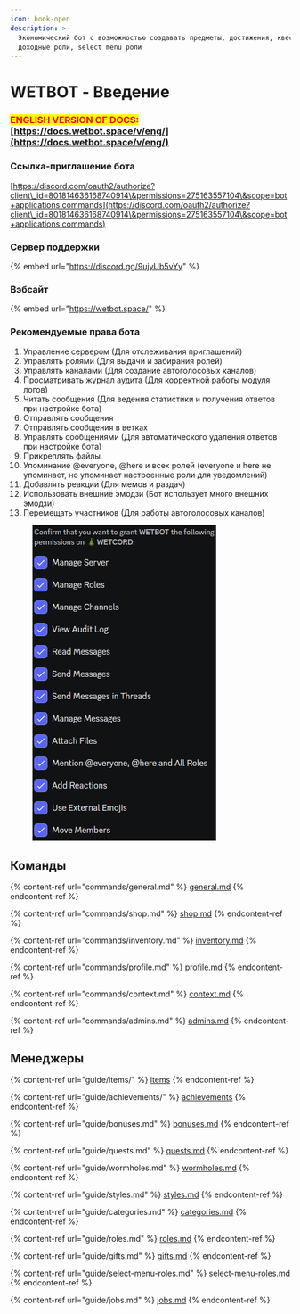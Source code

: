```yaml
---
icon: book-open
description: >-
  Экономический бот с возможностью создавать предметы, достижения, квесты,
  доходные роли, select menu роли
---
```


# WETBOT - Введение

### <mark style="color:red;">ENGLISH VERSION OF DOCS:</mark> [https://docs.wetbot.space/v/eng/](https://docs.wetbot.space/v/eng/)

### Ссылка-приглашение бота

[https://discord.com/oauth2/authorize?client\_id=801814636168740914\&permissions=275163557104\&scope=bot+applications.commands](https://discord.com/oauth2/authorize?client\_id=801814636168740914\&permissions=275163557104\&scope=bot+applications.commands)

### Сервер поддержки

{% embed url="https://discord.gg/9ujyUb5vYy" %}

### Вэбсайт

{% embed url="https://wetbot.space/" %}

### Рекомендуемые права бота

1. Управление сервером (Для отслеживания приглашений)
2. Управлять ролями (Для выдачи и забирания ролей)
3. Управлять каналами (Для создание автоголосовых каналов)
4. Просматривать журнал аудита (Для корректной работы модуля логов)
5. Читать сообщения (Для ведения статистики и получения ответов при настройке бота)
6. Отправлять сообщения
7. Отправлять сообщения в ветках
8. Управлять сообщениями (Для автоматического удаления ответов при настройке бота)
9. Прикреплять файлы
10. Упоминание @everyone, @here и всех ролей (everyone и here не упоминает, но упоминает настроенные роли для уведомлений)
11. Добавлять реакции (Для мемов и раздач)
12. Использовать внешние эмодзи (Бот использует много внешних эмодзи)
13. Перемещать участников (Для работы автоголосовых каналов)

<figure><img src=".gitbook/assets/Скриншот 07-03-2023 004833.png" alt=""><figcaption></figcaption></figure>

## Команды

{% content-ref url="commands/general.md" %}
[general.md](commands/general.md)
{% endcontent-ref %}

{% content-ref url="commands/shop.md" %}
[shop.md](commands/shop.md)
{% endcontent-ref %}

{% content-ref url="commands/inventory.md" %}
[inventory.md](commands/inventory.md)
{% endcontent-ref %}

{% content-ref url="commands/profile.md" %}
[profile.md](commands/profile.md)
{% endcontent-ref %}

{% content-ref url="commands/context.md" %}
[context.md](commands/context.md)
{% endcontent-ref %}

{% content-ref url="commands/admins.md" %}
[admins.md](commands/admins.md)
{% endcontent-ref %}

## Менеджеры

{% content-ref url="guide/items/" %}
[items](guide/items/)
{% endcontent-ref %}

{% content-ref url="guide/achievements/" %}
[achievements](guide/achievements/)
{% endcontent-ref %}

{% content-ref url="guide/bonuses.md" %}
[bonuses.md](guide/bonuses.md)
{% endcontent-ref %}

{% content-ref url="guide/quests.md" %}
[quests.md](guide/quests.md)
{% endcontent-ref %}

{% content-ref url="guide/wormholes.md" %}
[wormholes.md](guide/wormholes.md)
{% endcontent-ref %}

{% content-ref url="guide/styles.md" %}
[styles.md](guide/styles.md)
{% endcontent-ref %}

{% content-ref url="guide/categories.md" %}
[categories.md](guide/categories.md)
{% endcontent-ref %}

{% content-ref url="guide/roles.md" %}
[roles.md](guide/roles.md)
{% endcontent-ref %}

{% content-ref url="guide/gifts.md" %}
[gifts.md](guide/gifts.md)
{% endcontent-ref %}

{% content-ref url="guide/select-menu-roles.md" %}
[select-menu-roles.md](guide/select-menu-roles.md)
{% endcontent-ref %}

{% content-ref url="guide/jobs.md" %}
[jobs.md](guide/jobs.md)
{% endcontent-ref %}
